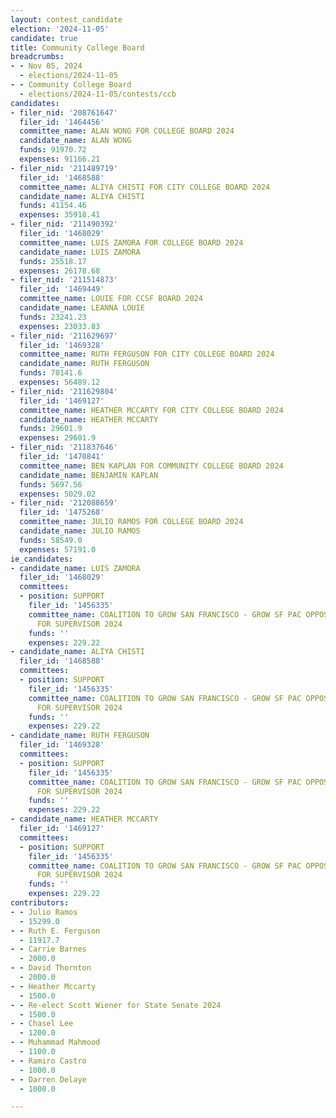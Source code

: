 ```yaml
---
layout: contest_candidate
election: '2024-11-05'
candidate: true
title: Community College Board
breadcrumbs:
- - Nov 05, 2024
  - elections/2024-11-05
- - Community College Board
  - elections/2024-11-05/contests/ccb
candidates:
- filer_nid: '208761647'
  filer_id: '1464456'
  committee_name: ALAN WONG FOR COLLEGE BOARD 2024
  candidate_name: ALAN WONG
  funds: 91970.72
  expenses: 91166.21
- filer_nid: '211489719'
  filer_id: '1468588'
  committee_name: ALIYA CHISTI FOR CITY COLLEGE BOARD 2024
  candidate_name: ALIYA CHISTI
  funds: 41154.46
  expenses: 35918.41
- filer_nid: '211490392'
  filer_id: '1468029'
  committee_name: LUIS ZAMORA FOR COLLEGE BOARD 2024
  candidate_name: LUIS ZAMORA
  funds: 25518.17
  expenses: 26178.68
- filer_nid: '211514873'
  filer_id: '1469449'
  committee_name: LOUIE FOR CCSF BOARD 2024
  candidate_name: LEANNA LOUIE
  funds: 23241.23
  expenses: 23033.83
- filer_nid: '211629697'
  filer_id: '1469328'
  committee_name: RUTH FERGUSON FOR CITY COLLEGE BOARD 2024
  candidate_name: RUTH FERGUSON
  funds: 70141.6
  expenses: 56489.12
- filer_nid: '211629804'
  filer_id: '1469127'
  committee_name: HEATHER MCCARTY FOR CITY COLLEGE BOARD 2024
  candidate_name: HEATHER MCCARTY
  funds: 29601.9
  expenses: 29601.9
- filer_nid: '211837646'
  filer_id: '1470841'
  committee_name: BEN KAPLAN FOR COMMUNITY COLLEGE BOARD 2024
  candidate_name: BENJAMIN KAPLAN
  funds: 5697.56
  expenses: 5029.02
- filer_nid: '212088659'
  filer_id: '1475268'
  committee_name: JULIO RAMOS FOR COLLEGE BOARD 2024
  candidate_name: JULIO RAMOS
  funds: 58549.0
  expenses: 57191.0
ie_candidates:
- candidate_name: LUIS ZAMORA
  filer_id: '1468029'
  committees:
  - position: SUPPORT
    filer_id: '1456335'
    committee_name: COALITION TO GROW SAN FRANCISCO - GROW SF PAC OPPOSING PRESTON
      FOR SUPERVISOR 2024
    funds: ''
    expenses: 229.22
- candidate_name: ALIYA CHISTI
  filer_id: '1468588'
  committees:
  - position: SUPPORT
    filer_id: '1456335'
    committee_name: COALITION TO GROW SAN FRANCISCO - GROW SF PAC OPPOSING PRESTON
      FOR SUPERVISOR 2024
    funds: ''
    expenses: 229.22
- candidate_name: RUTH FERGUSON
  filer_id: '1469328'
  committees:
  - position: SUPPORT
    filer_id: '1456335'
    committee_name: COALITION TO GROW SAN FRANCISCO - GROW SF PAC OPPOSING PRESTON
      FOR SUPERVISOR 2024
    funds: ''
    expenses: 229.22
- candidate_name: HEATHER MCCARTY
  filer_id: '1469127'
  committees:
  - position: SUPPORT
    filer_id: '1456335'
    committee_name: COALITION TO GROW SAN FRANCISCO - GROW SF PAC OPPOSING PRESTON
      FOR SUPERVISOR 2024
    funds: ''
    expenses: 229.22
contributors:
- - Julio Ramos
  - 15299.0
- - Ruth E. Ferguson
  - 11917.7
- - Carrie Barnes
  - 2000.0
- - David Thornton
  - 2000.0
- - Heather Mccarty
  - 1500.0
- - Re-elect Scott Wiener for State Senate 2024
  - 1500.0
- - Chasel Lee
  - 1200.0
- - Muhammad Mahmood
  - 1100.0
- - Ramiro Castro
  - 1000.0
- - Darren Delaye
  - 1000.0

---
```


